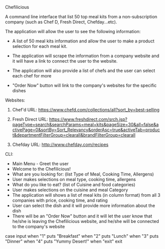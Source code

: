 Chefilicious

A command line interface that list 50 top meal kits from a non-subscription company (such as Chef D, Fresh Direct, Chefday...etc).  

The application will allow the user to see the following information:

* A list of 50 meal kits information and allow the user to make a product selection for each meal kit.

* The application will scrape the information from a company website and it will have a link to connect the user to the website.

* The application will also provide a list of chefs and the user can select each chef for more

* "Order Now" button will link to the company's websites for the specific dishes


Websites:

1) Chef'd     URL:  https://www.chefd.com/collections/all?sort_by=best-selling

2) Fresh Direct
     URL:  https://www.freshdirect.com/srch.jsp?pageType=search&searchParams=meal+kits&pageSize=30&all=false&activePage=0&sortBy=Sort_Relevancy&orderAsc=true&activeTab=product&departmentFilterGroup=clearall&brandFilterGroup=clearall

3) Chefday
     URL:  http://www.chefday.com/recipes


CLI:

* Main Menu - Greet the user
* Welcome to the Chefilicious!
* What are you looking for:  (list Type of Meal, Cooking Time, Allergens)
* User makes selections on meal type, cooking time, allergens
* What do you like to eat?   (list of Cuisine and food categories)
* User makes selections on the cuisine and meal Category
* The application will shows a list of meal kits (in column format) from all 3 companies with price, cooking time, and rating
* User can select the dish and it will provide more information about the dish
* There will be an "Order Now" button and it will let the user know that he/she is leaving the Chefilicious website, and he/she will be connected to the company's website

case input
  when "1"
    puts "Breakfast"
  when "2"
    puts "Lunch"
  when "3"
    puts "Dinner"
  when "4"
    puts "Yummy Desert!"
  when "exit"
    exit
